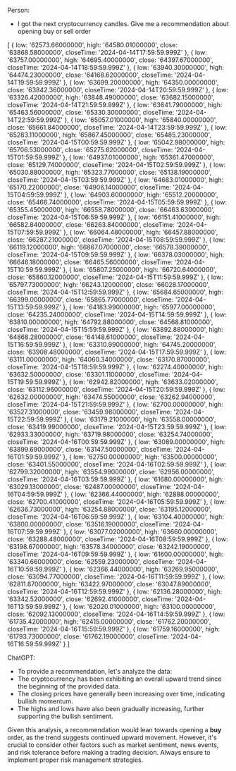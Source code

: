 
Person: 
- I got the next cryptocurrency candles. Give me a recommendation about opening buy or sell order

[
  {
    low: '62573.66000000',
    high: '64580.01000000',
    close: '63868.58000000',
    closeTime: '2024-04-14T17:59:59.999Z'
  },
  {
    low: '63757.00000000',
    high: '64695.40000000',
    close: '64397.67000000',
    closeTime: '2024-04-14T18:59:59.999Z'
  },
  {
    low: '63940.30000000',
    high: '64474.23000000',
    close: '64168.62000000',
    closeTime: '2024-04-14T19:59:59.999Z'
  },
  {
    low: '63699.20000000',
    high: '64350.00000000',
    close: '63842.36000000',
    closeTime: '2024-04-14T20:59:59.999Z'
  },
  {
    low: '63326.42000000',
    high: '63848.49000000',
    close: '63682.15000000',
    closeTime: '2024-04-14T21:59:59.999Z'
  },
  {
    low: '63641.79000000',
    high: '65463.56000000',
    close: '65330.30000000',
    closeTime: '2024-04-14T22:59:59.999Z'
  },
  {
    low: '65057.01000000',
    high: '65840.00000000',
    close: '65661.84000000',
    closeTime: '2024-04-14T23:59:59.999Z'
  },
  {
    low: '65283.11000000',
    high: '65867.45000000',
    close: '65485.23000000',
    closeTime: '2024-04-15T00:59:59.999Z'
  },
  {
    low: '65042.98000000',
    high: '65706.53000000',
    close: '65275.62000000',
    closeTime: '2024-04-15T01:59:59.999Z'
  },
  {
    low: '64937.01000000',
    high: '65361.47000000',
    close: '65129.74000000',
    closeTime: '2024-04-15T02:59:59.999Z'
  },
  {
    low: '65030.88000000',
    high: '65323.77000000',
    close: '65138.19000000',
    closeTime: '2024-04-15T03:59:59.999Z'
  },
  {
    low: '64683.01000000',
    high: '65170.22000000',
    close: '64906.14000000',
    closeTime: '2024-04-15T04:59:59.999Z'
  },
  {
    low: '64903.60000000',
    high: '65512.20000000',
    close: '65466.74000000',
    closeTime: '2024-04-15T05:59:59.999Z'
  },
  {
    low: '65355.45000000',
    high: '66558.78000000',
    close: '66463.63000000',
    closeTime: '2024-04-15T06:59:59.999Z'
  },
  {
    low: '66151.41000000',
    high: '66582.84000000',
    close: '66263.84000000',
    closeTime: '2024-04-15T07:59:59.999Z'
  },
  {
    low: '66064.48000000',
    high: '66457.88000000',
    close: '66287.21000000',
    closeTime: '2024-04-15T08:59:59.999Z'
  },
  {
    low: '66119.12000000',
    high: '66867.07000000',
    close: '66578.39000000',
    closeTime: '2024-04-15T09:59:59.999Z'
  },
  {
    low: '66378.03000000',
    high: '66646.18000000',
    close: '66465.56000000',
    closeTime: '2024-04-15T10:59:59.999Z'
  },
  {
    low: '65807.25000000',
    high: '66720.64000000',
    close: '65860.12000000',
    closeTime: '2024-04-15T11:59:59.999Z'
  },
  {
    low: '65797.73000000',
    high: '66243.12000000',
    close: '66028.17000000',
    closeTime: '2024-04-15T12:59:59.999Z'
  },
  {
    low: '65684.65000000',
    high: '66399.00000000',
    close: '65865.77000000',
    closeTime: '2024-04-15T13:59:59.999Z'
  },
  {
    low: '64183.99000000',
    high: '65977.00000000',
    close: '64235.24000000',
    closeTime: '2024-04-15T14:59:59.999Z'
  },
  {
    low: '63810.00000000',
    high: '64792.88000000',
    close: '64568.81000000',
    closeTime: '2024-04-15T15:59:59.999Z'
  },
  {
    low: '63892.88000000',
    high: '64868.28000000',
    close: '64148.61000000',
    closeTime: '2024-04-15T16:59:59.999Z'
  },
  {
    low: '63310.99000000',
    high: '64745.20000000',
    close: '63908.48000000',
    closeTime: '2024-04-15T17:59:59.999Z'
  },
  {
    low: '63111.00000000',
    high: '64060.34000000',
    close: '63170.87000000',
    closeTime: '2024-04-15T18:59:59.999Z'
  },
  {
    low: '62274.40000000',
    high: '63632.50000000',
    close: '63301.11000000',
    closeTime: '2024-04-15T19:59:59.999Z'
  },
  {
    low: '62942.82000000',
    high: '63633.02000000',
    close: '63112.96000000',
    closeTime: '2024-04-15T20:59:59.999Z'
  },
  {
    low: '62632.00000000',
    high: '63474.55000000',
    close: '63262.94000000',
    closeTime: '2024-04-15T21:59:59.999Z'
  },
  {
    low: '62700.00000000',
    high: '63527.31000000',
    close: '63459.98000000',
    closeTime: '2024-04-15T22:59:59.999Z'
  },
  {
    low: '63179.21000000',
    high: '63558.00000000',
    close: '63419.99000000',
    closeTime: '2024-04-15T23:59:59.999Z'
  },
  {
    low: '62933.33000000',
    high: '63719.98000000',
    close: '63254.74000000',
    closeTime: '2024-04-16T00:59:59.999Z'
  },
  {
    low: '63089.00000000',
    high: '63899.69000000',
    close: '63147.50000000',
    closeTime: '2024-04-16T01:59:59.999Z'
  },
  {
    low: '62750.00000000',
    high: '63500.00000000',
    close: '63401.55000000',
    closeTime: '2024-04-16T02:59:59.999Z'
  },
  {
    low: '62799.32000000',
    high: '63554.99000000',
    close: '62956.00000000',
    closeTime: '2024-04-16T03:59:59.999Z'
  },
  {
    low: '61680.00000000',
    high: '63029.13000000',
    close: '62487.00000000',
    closeTime: '2024-04-16T04:59:59.999Z'
  },
  {
    low: '62366.44000000',
    high: '62888.00000000',
    close: '62700.41000000',
    closeTime: '2024-04-16T05:59:59.999Z'
  },
  {
    low: '62636.73000000',
    high: '63254.88000000',
    close: '63195.12000000',
    closeTime: '2024-04-16T06:59:59.999Z'
  },
  {
    low: '63104.40000000',
    high: '63800.00000000',
    close: '63516.19000000',
    closeTime: '2024-04-16T07:59:59.999Z'
  },
  {
    low: '63077.02000000',
    high: '63660.00000000',
    close: '63288.48000000',
    closeTime: '2024-04-16T08:59:59.999Z'
  },
  {
    low: '63198.67000000',
    high: '63578.34000000',
    close: '63242.19000000',
    closeTime: '2024-04-16T09:59:59.999Z'
  },
  {
    low: '61600.00000000',
    high: '63340.66000000',
    close: '62559.23000000',
    closeTime: '2024-04-16T10:59:59.999Z'
  },
  {
    low: '62366.44000000',
    high: '63269.95000000',
    close: '63094.77000000',
    closeTime: '2024-04-16T11:59:59.999Z'
  },
  {
    low: '62811.87000000',
    high: '63422.97000000',
    close: '63047.89000000',
    closeTime: '2024-04-16T12:59:59.999Z'
  },
  {
    low: '62136.28000000',
    high: '63342.52000000',
    close: '62692.41000000',
    closeTime: '2024-04-16T13:59:59.999Z'
  },
  {
    low: '62020.01000000',
    high: '63100.00000000',
    close: '62092.13000000',
    closeTime: '2024-04-16T14:59:59.999Z'
  },
  {
    low: '61735.42000000',
    high: '62415.00000000',
    close: '61762.20000000',
    closeTime: '2024-04-16T15:59:59.999Z'
  },
  {
    low: '61759.16000000',
    high: '61793.73000000',
    close: '61762.19000000',
    closeTime: '2024-04-16T16:59:59.999Z'
  }
]

ChatGPT: 
- To provide a recommendation, let's analyze the data:
- The cryptocurrency has been exhibiting an overall upward trend since the beginning of the provided data.
- The closing prices have generally been increasing over time, indicating bullish momentum.
- The highs and lows have also been gradually increasing, further supporting the bullish sentiment.

Given this analysis, a recommendation would lean towards opening a **buy**  order, as the trend suggests continued upward movement. However, it's crucial to consider other factors such as market sentiment, news events, and risk tolerance before making a trading decision. Always ensure to implement proper risk management strategies.
